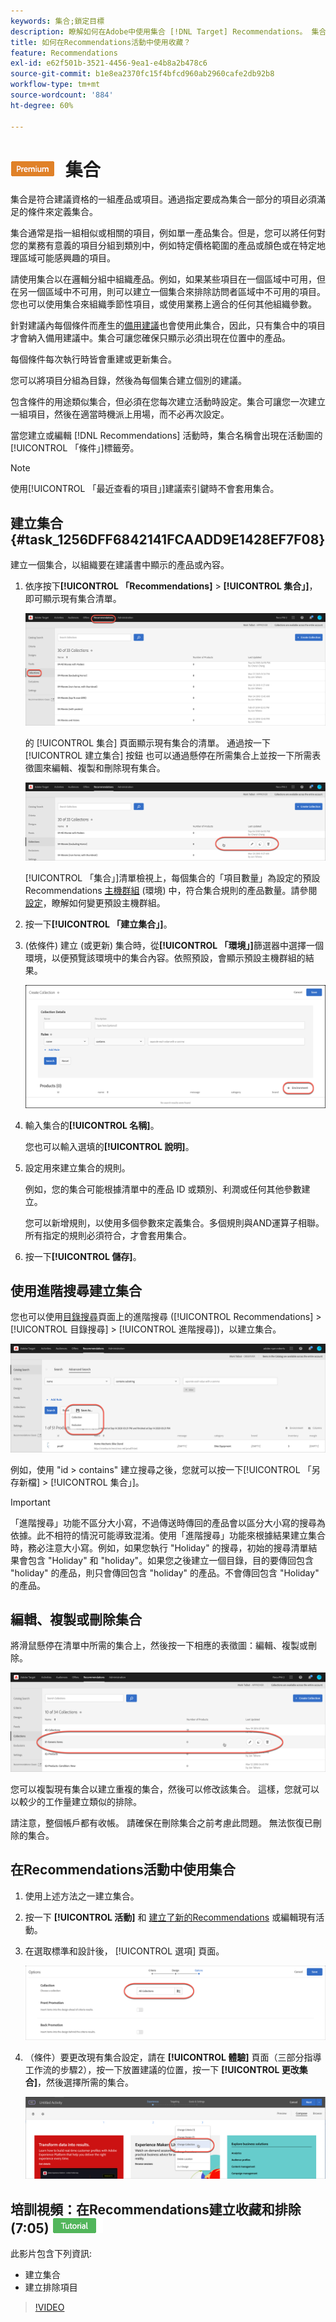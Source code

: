 ```yaml
---
keywords: 集合;鎖定目標
description: 瞭解如何在Adobe中使用集合 [!DNL Target] Recommendations。 集合是符合建議資格的一組產品或項目。
title: 如何在Recommendations活動中使用收藏？
feature: Recommendations
exl-id: e62f501b-3521-4456-9ea1-e4b8a2b478c6
source-git-commit: b1e8ea2370fc15f4bfcd960ab2960cafe2db92b8
workflow-type: tm+mt
source-wordcount: '884'
ht-degree: 60%

---
```


# ![PREMIUM](/help/main/assets/premium.png) 集合

集合是符合建議資格的一組產品或項目。通過指定要成為集合一部分的項目必須滿足的條件來定義集合。

集合通常是指一組相似或相關的項目，例如單一產品集合。但是，您可以將任何對您的業務有意義的項目分組到類別中，例如特定價格範圍的產品或顏色或在特定地理區域可能感興趣的項目。

請使用集合以在邏輯分組中組織產品。例如，如果某些項目在一個區域中可用，但在另一個區域中不可用，則可以建立一個集合來排除訪問者區域中不可用的項目。 您也可以使用集合來組織季節性項目，或使用業務上適合的任何其他組織參數。

針對建議內每個條件而產生的[備用建議](/help/main/c-recommendations/c-algorithms/backup-recs.md)也會使用此集合，因此，只有集合中的項目才會納入備用建議中。集合可讓您確保只顯示必須出現在位置中的產品。

每個條件每次執行時皆會重建或更新集合。

您可以將項目分組為目錄，然後為每個集合建立個別的建議。

包含條件的用途類似集合，但必須在您每次建立活動時設定。集合可讓您一次建立一組項目，然後在適當時機派上用場，而不必再次設定。

當您建立或編輯 [!DNL Recommendations] 活動時，集合名稱會出現在活動圖的[!UICONTROL 「條件」]標籤旁。

>[!NOTE]
>
>使用[!UICONTROL 「最近查看的項目」]建議索引鍵時不會套用集合。

## 建立集合 {#task_1256DFF6842141FCAADD9E1428EF7F08}

建立一個集合，以組織要在建議書中顯示的產品或內容。

1. 依序按下&#x200B;**[!UICONTROL 「Recommendations]** > **[!UICONTROL 集合」]**，即可顯示現有集合清單。

   ![集合清單](assets/collections_list.png)

   的 [!UICONTROL 集合] 頁面顯示現有集合的清單。 通過按一下 [!UICONTROL 建立集合] 按鈕 也可以通過懸停在所需集合上並按一下所需表徵圖來編輯、複製和刪除現有集合。

   ![懸停錶徵圖：編輯、複製和刪除](/help/main/c-recommendations/c-products/assets/hover-icons.png)

   [!UICONTROL 「集合」]清單檢視上，每個集合的「項目數量」為設定的預設 Recommendations [主機群組](/help/main/administrating-target/hosts.md) (環境) 中，符合集合規則的產品數量。請參閱[設定](https://developer.adobe.com/target/implement/recommendations/)，瞭解如何變更預設主機群組。

1. 按一下&#x200B;**[!UICONTROL 「建立集合」]**。

1. (依條件) 建立 (或更新) 集合時，從&#x200B;**[!UICONTROL 「環境」]**&#x200B;篩選器中選擇一個環境，以便預覽該環境中的集合內容。依照預設，會顯示預設主機群組的結果。

   ![建立集合](/help/main/c-recommendations/c-products/assets/CreateCollection.png)

1. 輸入集合的&#x200B;**[!UICONTROL 名稱]**。

   您也可以輸入選填的&#x200B;**[!UICONTROL 說明]**。

1. 設定用來建立集合的規則。

   例如，您的集合可能根據清單中的產品 ID 或類別、利潤或任何其他參數建立。

   您可以新增規則，以使用多個參數來定義集合。多個規則與AND運算子相聯。 所有指定的規則必須符合，才會套用集合。

1. 按一下&#x200B;**[!UICONTROL 儲存]**。

## 使用進階搜尋建立集合

您也可以使用[目錄搜尋](/help/main/c-recommendations/c-products/catalog-search.md#save-as)頁面上的進階搜尋 ([!UICONTROL Recommendations] > [!UICONTROL 目錄搜尋] > [!UICONTROL 進階搜尋])，以建立集合。

![另存為對話框](/help/main/c-recommendations/c-products/assets/save-as.png)

例如，使用 &quot;id > contains&quot; 建立搜尋之後，您就可以按一下[!UICONTROL 「另存新檔] > [!UICONTROL 集合」]。

>[!IMPORTANT]
>
>「進階搜尋」功能不區分大小寫，不過傳送時傳回的產品會以區分大小寫的搜尋為依據。此不相符的情況可能導致混淆。使用「進階搜尋」功能來根據結果建立集合時，務必注意大小寫。例如，如果您執行 &quot;Holiday&quot; 的搜尋，初始的搜尋清單結果會包含 &quot;Holiday&quot; 和 &quot;holiday&quot;。如果您之後建立一個目錄，目的要傳回包含 &quot;holiday&quot; 的產品，則只會傳回包含 &quot;holiday&quot; 的產品。不會傳回包含 &quot;Holiday&quot; 的產品。

## 編輯、複製或刪除集合

將滑鼠懸停在清單中所需的集合上，然後按一下相應的表徵圖：編輯、複製或刪除。

![收藏的懸停錶徵圖](/help/main/c-recommendations/c-products/assets/hover-collections.png)

您可以複製現有集合以建立重複的集合，然後可以修改該集合。 這樣，您就可以以較少的工作量建立類似的排除。

請注意，整個帳戶都有收帳。 請確保在刪除集合之前考慮此問題。 無法恢復已刪除的集合。

## 在Recommendations活動中使用集合

1. 使用上述方法之一建立集合。

1. 按一下 **[!UICONTROL 活動]** 和 [建立了新的Recommendations](/help/main/c-recommendations/t-create-recs-activity/create-recs-activity.md) 或編輯現有活動。

1. 在選取標準和設計後， [!UICONTROL 選項] 頁面。

   ![選擇集合選項](/help/main/c-recommendations/c-products/assets/choose-collection.png)

1. （條件）要更改現有集合設定，請在 **[!UICONTROL 體驗]** 頁面（三部分指導工作流的步驟2），按一下放置建議的位置，按一下 **[!UICONTROL 更改集合]**，然後選擇所需的集合。

   ![「更改集合」選項](/help/main/c-recommendations/c-products/assets/change-collection.png)

## 培訓視頻：在Recommendations建立收藏和排除(7:05) ![教程徽章](/help/main/assets/tutorial.png)

此影片包含下列資訊:

* 建立集合
* 建立排除項目

>[!VIDEO](https://video.tv.adobe.com/v/27689)

